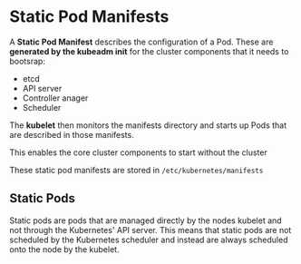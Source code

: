 # Static Pod Manifests 

A **Static Pod Manifest** describes the configuration of a Pod. These are **generated by the kubeadm init** for the cluster components that it needs to bootsrap:

- etcd 
- API server
- Controller anager
- Scheduler

The **kubelet** then monitors the manifests directory and starts up Pods that are described in those manifests.

This enables the core cluster components to start without the cluster

These static pod manifests are stored in <code>/etc/kubernetes/manifests</code>

## Static Pods 

Static pods are pods that are managed directly by the nodes kubelet and not through the Kubernetes' API server. This means that static pods are not scheduled by the Kubernetes scheduler and instead are always scheduled onto the node by the kubelet. 